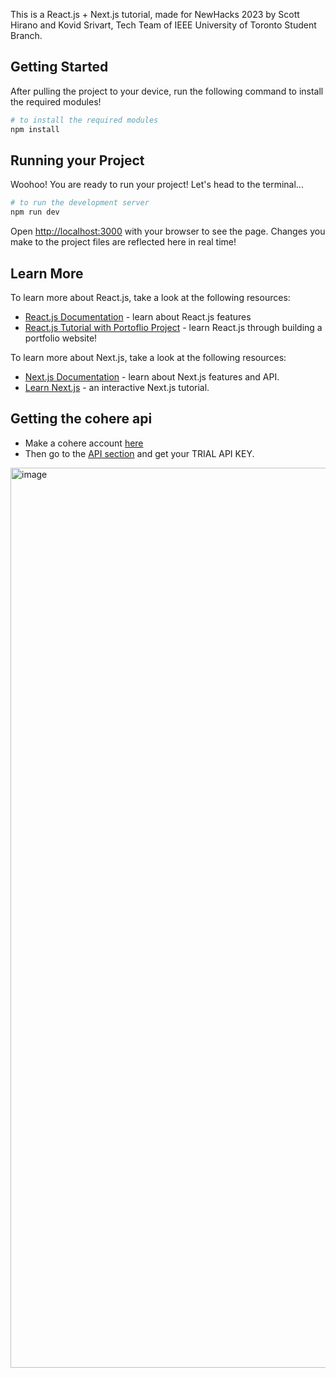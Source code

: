 This is a React.js + Next.js tutorial, made for NewHacks 2023 by Scott Hirano and Kovid Srivart, Tech Team of IEEE University of Toronto Student Branch.

## Getting Started

After pulling the project to your device, run the following command to install the required modules!

```bash
# to install the required modules
npm install
```

## Running your Project

Woohoo! You are ready to run your project! Let's head to the terminal...

```bash
# to run the development server
npm run dev
```

Open [http://localhost:3000](http://localhost:3000) with your browser to see the page. Changes you make to the project files are reflected here in real time!

## Learn More

To learn more about React.js, take a look at the following resources:

- [React.js Documentation](https://react.dev) - learn about React.js features
- [React.js Tutorial with Portoflio Project](https://youtu.be/bmpI252DmiI?si=Sc38CjcRZ80ZoHfS) - learn React.js through building a portfolio website!

To learn more about Next.js, take a look at the following resources:

- [Next.js Documentation](https://nextjs.org/docs) - learn about Next.js features and API.
- [Learn Next.js](https://nextjs.org/learn) - an interactive Next.js tutorial.

## Getting the cohere api

- Make a cohere account [here](https://dashboard.cohere.com/welcome/register?__hsfp=3429389801&__hssc=14363112.1.1699110025270&__hstc=14363112.dfe58581202824c116fccf99337a475b.1699110025270.1699110025270.1699110025270.1)
- Then go to the [API section](https://dashboard.cohere.com/api-keys) and get your TRIAL API KEY.
<img width="1440" alt="image" src="https://github.com/ieeeuoft/newhacks-react-next-workshop/assets/65177870/4852e562-3f5d-4c27-b033-26e7b5d596c0">





